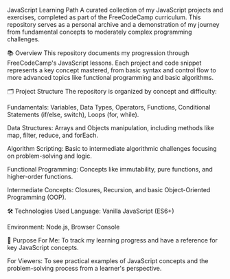 JavaScript Learning Path
A curated collection of my JavaScript projects and exercises, completed as part of the FreeCodeCamp curriculum. This repository serves as a personal archive and a demonstration of my journey from fundamental concepts to moderately complex programming challenges.

📚 Overview
This repository documents my progression through FreeCodeCamp's JavaScript lessons. Each project and code snippet represents a key concept mastered, from basic syntax and control flow to more advanced topics like functional programming and basic algorithms.

🗂️ Project Structure
The repository is organized by concept and difficulty:

Fundamentals: Variables, Data Types, Operators, Functions, Conditional Statements (if/else, switch), Loops (for, while).

Data Structures: Arrays and Objects manipulation, including methods like map, filter, reduce, and forEach.

Algorithm Scripting: Basic to intermediate algorithmic challenges focusing on problem-solving and logic.

Functional Programming: Concepts like immutability, pure functions, and higher-order functions.

Intermediate Concepts: Closures, Recursion, and basic Object-Oriented Programming (OOP).

🛠️ Technologies Used
Language: Vanilla JavaScript (ES6+)

Environment: Node.js, Browser Console

🎯 Purpose
For Me: To track my learning progress and have a reference for key JavaScript concepts.

For Viewers: To see practical examples of JavaScript concepts and the problem-solving process from a learner's perspective.
